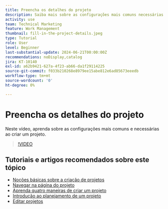 ```yaml
---
title: Preencha os detalhes do projeto
description: Saiba mais sobre as configurações mais comuns necessárias ao criar um projeto.
activity: use
team: Technical Marketing
feature: Work Management
thumbnail: fill-in-the-project-details.jpeg
type: Tutorial
role: User
level: Beginner
last-substantial-update: 2024-06-21T00:00:00Z
recommendations: noDisplay,catalog
jira: KT-10140
exl-id: a62b9421-627a-4f23-ab66-da1f29114225
source-git-commit: f033b210268e8979ee15abe812e6ad85673eeedb
workflow-type: tm+mt
source-wordcount: '0'
ht-degree: 0%

---
```


# Preencha os detalhes do projeto

Neste vídeo, aprenda sobre as configurações mais comuns e necessárias ao criar um projeto.

>[!VIDEO](https://video.tv.adobe.com/v/3430410/?quality=12&learn=on)


## Tutoriais e artigos recomendados sobre este tópico

* [Noções básicas sobre a criação de projetos](/help/manage-work/projects/understand-basic-project-creation.md)
* [Navegar na página do projeto](/help/manage-work/projects/navigate-the-project-page.md)
* [Aprenda quatro maneiras de criar um projeto](/help/manage-work/projects/understand-other-ways-to-create-projects.md)
* [Introdução ao planejamento de um projeto](/help/manage-work/projects/getting-started-plan-a-project.md)
* [Editar projetos](https://experienceleague.adobe.com/pt-br/docs/workfront/using/manage-work/projects/manage-projects/edit-projects)
